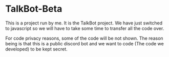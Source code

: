 ﻿# TalkBot-Beta
 This is a project run by me. It is the TalkBot project.  We have just switched to javascript so we will have to take some time to transfer all the code over.

 For code privacy reasons, some of the code will be not shown. The reason being is that this is a public discord bot and we want to code (The code we developed) to be kept secret.

